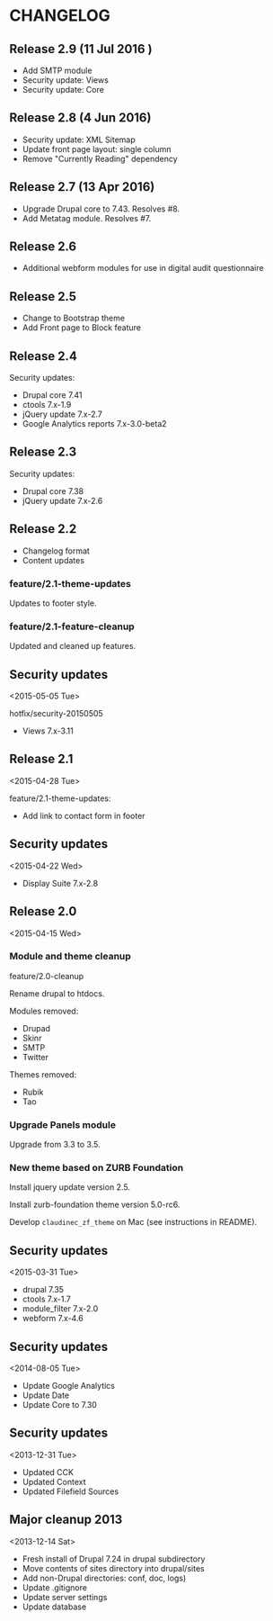 # CHANGELOG

## Release 2.9 (11 Jul 2016 )

- Add SMTP module
- Security update: Views
- Security update: Core

## Release 2.8 (4 Jun 2016)

- Security update: XML Sitemap
- Update front page layout: single column
- Remove "Currently Reading" dependency

## Release 2.7 (13 Apr 2016)

- Upgrade Drupal core to 7.43. Resolves #8.
- Add Metatag module. Resolves #7.

## Release 2.6
- Additional webform modules for use in digital audit questionnaire

## Release 2.5
- Change to Bootstrap theme
- Add Front page to Block feature

## Release 2.4

Security updates:
- Drupal core 7.41
- ctools 7.x-1.9
- jQuery update 7.x-2.7
- Google Analytics reports 7.x-3.0-beta2

## Release 2.3

Security updates:
- Drupal core 7.38
- jQuery update 7.x-2.6

## Release 2.2

- Changelog format
- Content updates

### feature/2.1-theme-updates

Updates to footer style.

### feature/2.1-feature-cleanup

Updated and cleaned up features.

## Security updates
<2015-05-05 Tue>

hotfix/security-20150505

- Views 7.x-3.11

## Release 2.1
<2015-04-28 Tue>

feature/2.1-theme-updates:
- Add link to contact form in footer

## Security updates
<2015-04-22 Wed>

- Display Suite 7.x-2.8

## Release 2.0
<2015-04-15 Wed>

### Module and theme cleanup

feature/2.0-cleanup

Rename drupal to htdocs.

Modules removed:
- Drupad
- Skinr
- SMTP
- Twitter

Themes removed:
- Rubik
- Tao

### Upgrade Panels module

Upgrade from 3.3 to 3.5.

### New theme based on ZURB Foundation

Install jquery update version 2.5.

Install zurb-foundation theme version 5.0-rc6.

Develop `claudinec_zf_theme` on Mac (see instructions in README).

## Security updates
<2015-03-31 Tue>

  - drupal 7.35
  - ctools 7.x-1.7
  - module_filter 7.x-2.0
  - webform 7.x-4.6

## Security updates
<2014-08-05 Tue>

  - Update Google Analytics
  - Update Date
  - Update Core to 7.30

## Security updates
<2013-12-31 Tue>

  - Updated CCK
  - Updated Context
  - Updated Filefield Sources

## Major cleanup 2013
<2013-12-14 Sat>

  - Fresh install of Drupal 7.24 in drupal subdirectory
  - Move contents of sites directory into drupal/sites
  - Add non-Drupal directories: conf, doc, logs)
  - Update .gitignore
  - Update server settings
  - Update database
